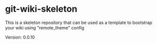 # git-wiki-skeleton
This is a skeleton repository that can be used as a template to bootstrap your wiki using "remote_theme" config

Version: 0.0.10
